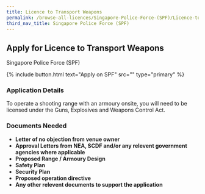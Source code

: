 ```yaml
---
title: Licence to Transport Weapons
permalink: /browse-all-licences/Singapore-Police-Force-(SPF)/Licence-to-Transport-Weapons
third_nav_title: Singapore Police Force (SPF)
---
```


## Apply for Licence to Transport Weapons

Singapore Police Force (SPF)

{% include button.html text="Apply on SPF" src="" type="primary" %}

### Application Details

<p>To operate a shooting range with an armoury onsite, you will need to be licensed under the Guns, Explosives and Weapons Control Act.</p>

### Documents Needed

<ul>
<li><strong>Letter of no objection from venue owner</strong></li>
<li><strong>Approval Letters from NEA, SCDF and/or any relevent government agencies where applicable</strong></li>
<li><strong>Proposed Range / Armoury Design</strong></li>
<li><strong>Safety Plan</strong></li>
<li><strong>Security Plan</strong></li>
<li><strong>Proposed operation directive</strong></li>
<li><strong>Any other relevent documents to support the application</strong></li>
</ul>

